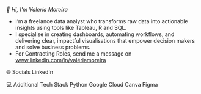 _👋 Hi, I'm Valeria Moreira_
- I’m a freelance data analyst who transforms raw data into actionable insights using tools like Tableau, R and SQL.
- I specialise in creating dashboards, automating workflows, and delivering clear, impactful visualisations that empower decision makers and solve business problems.
- For Contracting Roles, send me a message on www.linkedin.com/in/valériamoreira



🌐 Socials
LinkedIn 

💻 Additional Tech Stack
Python Google Cloud Canva Figma 
